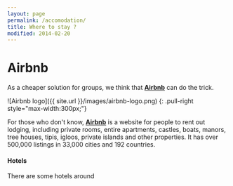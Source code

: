 ```yaml
---
layout: page
permalink: /accomodation/
title: Where to stay ?
modified: 2014-02-20
---
```


# Airbnb

As a cheaper solution for groups, we think that [**Airbnb**](https://www.airbnb.com/s/La-Seyne~sur~Mer--France) can do the trick.

![Airbnb logo]({{ site.url }}/images/airbnb-logo.png)
{: .pull-right style="max-width:300px;"}

For those who don't know, [**Airbnb**](http://www.airbnb.com) is a website for people to rent out lodging, including private rooms, entire apartments, castles, boats, manors, tree houses, tipis, igloos, private islands and other properties. It has over 500,000 listings in 33,000 cities and 192 countries.

#### Hotels

There are some hotels around
